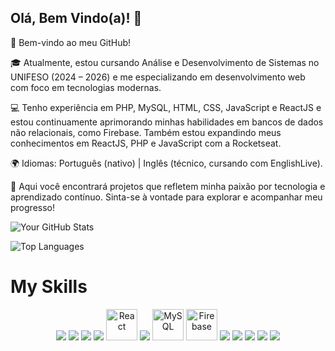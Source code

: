 ## Olá, Bem Vindo(a)! 👋

👋 Bem-vindo ao meu GitHub!

🎓 Atualmente, estou cursando Análise e Desenvolvimento de Sistemas no UNIFESO (2024 – 2026) e me especializando em desenvolvimento web com foco em tecnologias modernas.

💻 Tenho experiência em PHP, MySQL, HTML, CSS, JavaScript e ReactJS e estou continuamente aprimorando minhas habilidades em bancos de dados não relacionais, como Firebase. Também estou expandindo meus conhecimentos em ReactJS, PHP e JavaScript com a Rocketseat.

🌍 Idiomas: Português (nativo) | Inglês (técnico, cursando com EnglishLive).

🚀 Aqui você encontrará projetos que refletem minha paixão por tecnologia e aprendizado contínuo. Sinta-se à vontade para explorar e acompanhar meu progresso!

![Your GitHub Stats](https://github-readme-stats.vercel.app/api?username=luckslim&show_icons=true&theme=dark)

![Top Languages](https://github-readme-stats.vercel.app/api/top-langs/?username=luckslim&layout=compact&theme=dark)

# My Skills

<div align="center">

  <img src="https://cdn.jsdelivr.net/gh/devicons/devicon@latest/icons/nestjs/nestjs-original.svg" />
  <img src="https://cdn.jsdelivr.net/gh/devicons/devicon@latest/icons/fastify/fastify-original.svg" />
  <img src="https://cdn.jsdelivr.net/gh/devicons/devicon@latest/icons/nextjs/nextjs-original.svg" />
  <img src="https://cdn.jsdelivr.net/gh/devicons/devicon@latest/icons/nodejs/nodejs-original-wordmark.svg" />
  <img src="https://cdn.jsdelivr.net/gh/devicons/devicon/icons/react/react-original.svg" alt="React" width="50" height="50"/>

  <img src="https://cdn.jsdelivr.net/gh/devicons/devicon@latest/icons/reactnative/reactnative-original-wordmark.svg" />

  <img src="https://cdn.jsdelivr.net/gh/devicons/devicon/icons/mysql/mysql-original.svg" alt="MySQL" width="50" height="50"/>
  <img src="https://cdn.jsdelivr.net/gh/devicons/devicon/icons/firebase/firebase-original.svg" alt="Firebase" width="50" height="50"/>
  <img src="https://cdn.jsdelivr.net/gh/devicons/devicon@latest/icons/amazonwebservices/amazonwebservices-original-wordmark.svg" />

  <img src="https://cdn.jsdelivr.net/gh/devicons/devicon@latest/icons/prisma/prisma-original.svg" />


  <img src="https://cdn.jsdelivr.net/gh/devicons/devicon@latest/icons/docker/docker-original-wordmark.svg" />


  <img src="https://cdn.jsdelivr.net/gh/devicons/devicon@latest/icons/vitejs/vitejs-original.svg" />

  <img src="https://cdn.jsdelivr.net/gh/devicons/devicon@latest/icons/vitest/vitest-original.svg" />
          
          
          

</div>
